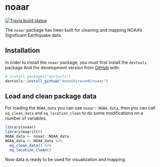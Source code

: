 
<!-- README.md is generated from README.Rmd. Please edit that file -->

# noaar

<!-- badges: start -->

[![Travis build
status](https://travis-ci.org/AnoushiravanR/noaar.svg?branch=main)](https://travis-ci.com/AnoushiravanR/noaar)
<!-- badges: end -->

The `noaar` package has been built for cleaning and mapping NOAA’s
Significant Earthquake data.

## Installation

In order to install the `noaar` package, you must first install the
`devtools` package And the development version from
[GitHub](https://github.com/) with:

``` r
# install.packages("devtools")
devtools::install_github("AnoushiravanR/noaar")
```

## Load and clean package data

For loading the `NOAA_data` you can use `noaar::NOAA_data`, then you can
call `eq_clean_data` and `eq_location_clean` to do some modifications on
a number of variables.

``` r
library(noaar)
library(magrittr)
NOAA_data <- noaar::NOAA_data
NOAA_data <- NOAA_data %>%
  eq_clean_data() %>%
  eq_location_clean()
```

Now data is ready to be used for visualization and mapping.
